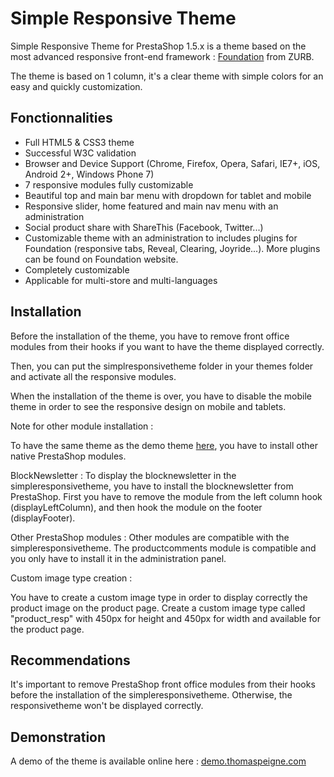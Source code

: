 Simple Responsive Theme
=======================

Simple Responsive Theme for PrestaShop 1.5.x is a theme based on the most advanced responsive front-end framework : [Foundation][1] from ZURB.

The theme is based on 1 column, it's a clear theme with simple colors for an easy and quickly customization.

Fonctionnalities
----------------

* Full HTML5 & CSS3 theme
* Successful W3C validation
* Browser and Device Support (Chrome, Firefox, Opera, Safari, IE7+, iOS, Android 2+, Windows Phone 7)
* 7 responsive modules fully customizable
* Beautiful top and main bar menu with dropdown for tablet and mobile
* Responsive slider, home featured and main nav menu with an administration
* Social product share with ShareThis (Facebook, Twitter...)
* Customizable theme with an administration to includes plugins for Foundation (responsive tabs, Reveal, Clearing, Joyride...). More plugins can be found on Foundation website.
* Completely customizable
* Applicable for multi-store and multi-languages

Installation
------------

Before the installation of the theme, you have to remove front office modules from their hooks if you want to have the theme displayed correctly.

Then, you can put the simplresponsivetheme folder in your themes folder and activate all the responsive modules.

When the installation of the theme is over, you have to disable the mobile theme in order to see the responsive design on mobile and tablets.

Note for other module installation :

To have the same theme as the demo theme [here][2], you have to install other native PrestaShop modules.

BlockNewsletter :
To display the blocknewsletter in the simpleresponsivetheme, you have to install the blocknewsletter from PrestaShop. First you have to remove the module from the left column hook (displayLeftColumn), and then hook the module on the footer (displayFooter).

Other PrestaShop modules :
Other modules are compatible with the simpleresponsivetheme. The productcomments module is compatible and you only have to install it in the administration panel.

Custom image type creation :

You have to create a custom image type in order to display correctly the product image on the product page. Create a custom image type called "product_resp" with 450px for height and 450px for width and available for the product page.

Recommendations
---------------

It's important to remove PrestaShop front office modules from their hooks before the installation of the simpleresponsivetheme. Otherwise, the responsivetheme won't be displayed correctly.

Demonstration
-------------

A demo of the theme is available online here : [demo.thomaspeigne.com][2]

[1]: http://foundation.zurb.com/
[2]: http://demo.thomaspeigne.com/
